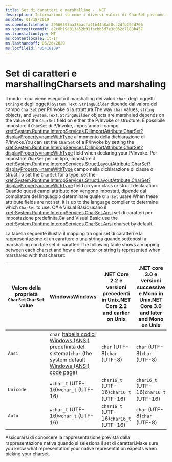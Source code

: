```yaml
---
title: Set di caratteri e marshalling - .NET
description: Informazioni su come i diversi valori di CharSet possono modificare il modo in cui .NET effettua il marshalling dei dati in codice nativo.
ms.date: 01/18/2019
ms.openlocfilehash: 39566593aa38bacfa41b44a8af8cc2dfb294d766
ms.sourcegitcommit: a2c8b19e813a52b91facbb5d7e3c062c7188b457
ms.translationtype: MT
ms.contentlocale: it-IT
ms.lasthandoff: 06/26/2020
ms.locfileid: "85416109"
---
```

# <a name="charsets-and-marshaling"></a><span data-ttu-id="6f3f3-103">Set di caratteri e marshalling</span><span class="sxs-lookup"><span data-stu-id="6f3f3-103">Charsets and marshaling</span></span>

<span data-ttu-id="6f3f3-104">Il modo in cui viene eseguito il marshalling dei valori `char`, degli oggetti `string` e degli oggetti `System.Text.StringBuilder` dipende dal valore del campo `CharSet` per P/Invoke o la struttura.</span><span class="sxs-lookup"><span data-stu-id="6f3f3-104">The way `char` values, `string` objects, and `System.Text.StringBuilder` objects are marshaled depends on the value of the `CharSet` field on either the P/Invoke or structure.</span></span> <span data-ttu-id="6f3f3-105">È possibile impostare il `CharSet` di P/Invoke, impostando il campo <xref:System.Runtime.InteropServices.DllImportAttribute.CharSet?displayProperty=nameWithType> al momento della dichiarazione di P/Invoke.</span><span class="sxs-lookup"><span data-stu-id="6f3f3-105">You can set the `CharSet` of a P/Invoke by setting the <xref:System.Runtime.InteropServices.DllImportAttribute.CharSet?displayProperty=nameWithType> field when declaring your P/Invoke.</span></span> <span data-ttu-id="6f3f3-106">Per impostare `CharSet` per un tipo, impostare il <xref:System.Runtime.InteropServices.StructLayoutAttribute.CharSet?displayProperty=nameWithType> campo nella dichiarazione di classe o struct.</span><span class="sxs-lookup"><span data-stu-id="6f3f3-106">To set the `CharSet` for a type, set the <xref:System.Runtime.InteropServices.StructLayoutAttribute.CharSet?displayProperty=nameWithType> field on your class or struct declaration.</span></span> <span data-ttu-id="6f3f3-107">Quando questi campi attributo non vengono impostati, dipende dal compilatore del linguaggio determinare quale `CharSet` usare.</span><span class="sxs-lookup"><span data-stu-id="6f3f3-107">When these attribute fields are not set, it is up to the language compiler to determine which `CharSet` to use.</span></span> <span data-ttu-id="6f3f3-108">C# e Visual Basic usano il <xref:System.Runtime.InteropServices.CharSet.Ansi> set di caratteri per impostazione predefinita.</span><span class="sxs-lookup"><span data-stu-id="6f3f3-108">C# and Visual Basic use the <xref:System.Runtime.InteropServices.CharSet.Ansi> charset by default.</span></span>

<span data-ttu-id="6f3f3-109">La tabella seguente illustra il mapping tra ogni set di caratteri e la rappresentazione di un carattere o una stringa quando sottoposti a marshalling con tale set di caratteri:</span><span class="sxs-lookup"><span data-stu-id="6f3f3-109">The following table shows a mapping between each charset and how a character or string is represented when marshaled with that charset:</span></span>

| <span data-ttu-id="6f3f3-110">Valore della proprietà `CharSet`</span><span class="sxs-lookup"><span data-stu-id="6f3f3-110">`CharSet` value</span></span> | <span data-ttu-id="6f3f3-111">Windows</span><span class="sxs-lookup"><span data-stu-id="6f3f3-111">Windows</span></span>            | <span data-ttu-id="6f3f3-112">.NET Core 2.2 e versioni precedenti in Unix</span><span class="sxs-lookup"><span data-stu-id="6f3f3-112">.NET Core 2.2 and earlier on Unix</span></span> | <span data-ttu-id="6f3f3-113">.NET core 3.0 e versioni successive e Mono in Unix</span><span class="sxs-lookup"><span data-stu-id="6f3f3-113">.NET Core 3.0 and later and Mono on Unix</span></span> |
|-----------------|--------------------|-----------------------------------|------------------------------------------|
| `Ansi`          | <span data-ttu-id="6f3f3-114">`char` ([tabella codici Windows (ANSI)](/windows/win32/intl/code-pages) predefinita del sistema)</span><span class="sxs-lookup"><span data-stu-id="6f3f3-114">`char` (the system default [Windows (ANSI) code page](/windows/win32/intl/code-pages))</span></span>      | <span data-ttu-id="6f3f3-115">`char` (UTF-8)</span><span class="sxs-lookup"><span data-stu-id="6f3f3-115">`char` (UTF-8)</span></span>                    | <span data-ttu-id="6f3f3-116">`char` (UTF-8)</span><span class="sxs-lookup"><span data-stu-id="6f3f3-116">`char` (UTF-8)</span></span>                           |
| `Unicode`       | <span data-ttu-id="6f3f3-117">`wchar_t` (UTF-16)</span><span class="sxs-lookup"><span data-stu-id="6f3f3-117">`wchar_t` (UTF-16)</span></span> | <span data-ttu-id="6f3f3-118">`char16_t` (UTF-16)</span><span class="sxs-lookup"><span data-stu-id="6f3f3-118">`char16_t` (UTF-16)</span></span>               | <span data-ttu-id="6f3f3-119">`char16_t` (UTF-16)</span><span class="sxs-lookup"><span data-stu-id="6f3f3-119">`char16_t` (UTF-16)</span></span>                      |
| `Auto`          | <span data-ttu-id="6f3f3-120">`wchar_t` (UTF-16)</span><span class="sxs-lookup"><span data-stu-id="6f3f3-120">`wchar_t` (UTF-16)</span></span> | <span data-ttu-id="6f3f3-121">`char16_t` (UTF-16)</span><span class="sxs-lookup"><span data-stu-id="6f3f3-121">`char16_t` (UTF-16)</span></span>               | <span data-ttu-id="6f3f3-122">`char` (UTF-8)</span><span class="sxs-lookup"><span data-stu-id="6f3f3-122">`char` (UTF-8)</span></span>                           |

<span data-ttu-id="6f3f3-123">Assicurarsi di conoscere la rappresentazione prevista dalla rappresentazione nativa quando si seleziona il set di caratteri.</span><span class="sxs-lookup"><span data-stu-id="6f3f3-123">Make sure you know what representation your native representation expects when picking your charset.</span></span>
